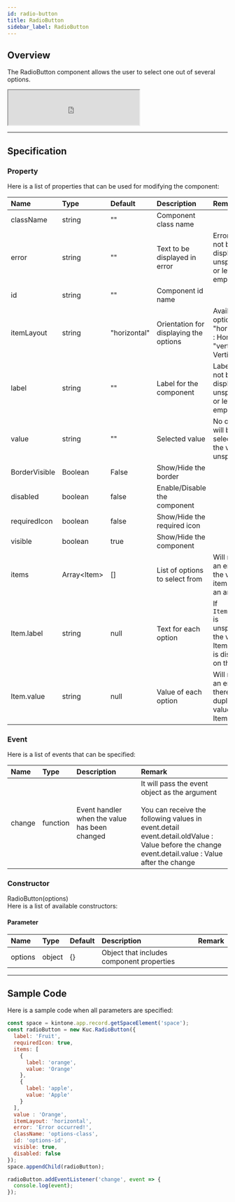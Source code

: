 ```yaml
---
id: radio-button
title: RadioButton
sidebar_label: RadioButton
---
```


## Overview

The RadioButton component allows the user to select one out of several options.

<iframe src="https://kuc-storybook.netlify.app/iframe.html?id=desktop-radio-button--document" title="radio-button image" height="80px"></iframe>

---

## Specification

### Property

Here is a list of properties that can be used for modifying the component:

| Name  | Type | Default | Description | Remark |
| :--- | :--- | :--- | :--- | :--- |
| className | string | ""  | Component class name | |
| error | string | ""  | Text to be displayed in error | Error will not be displayed if unspecified or left empty |
| id | string | ""  | Component id name | |
| itemLayout | string | "horizontal"  | Orientation for displaying the options | Available options:<br>"horizontal" : Horizontal<br>"vertical" : Vertical |
| label | string | ""  | Label for the component | Label will not be displayed if unspecified or left empty |
| value | string | ""  | Selected value | No option will be selected if the value is unspecified |
| BorderVisible | Boolean | False | Show/Hide the border | |
| disabled | boolean | false | Enable/Disable the component | |
| requiredIcon | boolean | false | Show/Hide the required icon | |
| visible | boolean | true | Show/Hide the component | |
| items | Array\<Item\> | []  | List of options to select from | Will result an error if the value of items is not an array |
| Item.label | string | null | Text for each option | If `Item.label` is unspecified, the value of Item.value is displayed on the UI |
| Item.value | string | null | Value of each option | Will result an error if there is duplicated value in Item.value |

### Event
Here is a list of events that can be specified:

| Name | Type | Description | Remark |
| :--- | :--- | :--- | :--- |
| change | function | Event handler when the value has been changed | It will pass the event object as the argument<br><br>You can receive the following values in event.detail<br>event.detail.oldValue : Value before the change<br>event.detail.value : Value after the change |

### Constructor

RadioButton(options)<br>
Here is a list of available constructors:

#### Parameter

| Name | Type | Default | Description | Remark |
| :--- | :--- | :--- | :--- | :--- |
| options | object | {} | Object that includes component properties |  |

---
## Sample Code

Here is a sample code when all parameters are specified:

```javascript
const space = kintone.app.record.getSpaceElement('space');
const radioButton = new Kuc.RadioButton({
  label: 'Fruit',
  requiredIcon: true,
  items: [
    {
      label: 'orange',
      value: 'Orange'
    },
    {
      label: 'apple',
      value: 'Apple'
    }
  ],
  value : 'Orange',
  itemLayout: 'horizontal',
  error: 'Error occurred!',
  className: 'options-class',
  id: 'options-id',
  visible: true,
  disabled: false
});
space.appendChild(radioButton);

radioButton.addEventListener('change', event => {
  console.log(event);
});
```
